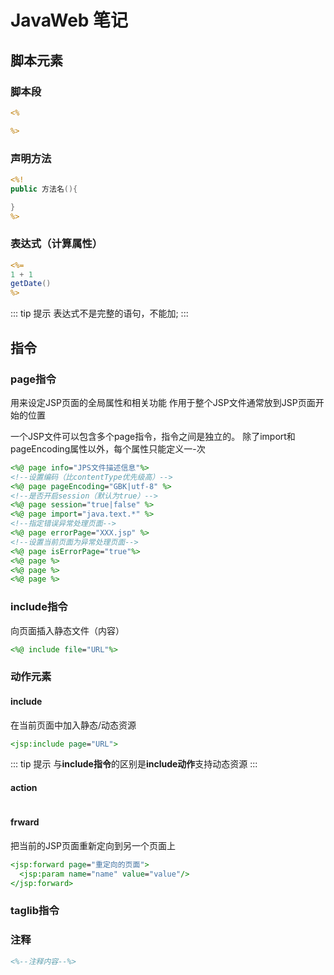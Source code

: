 # JavaWeb 笔记

## 脚本元素

### 脚本段

``` jsp
<%

%>
```

### 声明方法

``` jsp
<%!
public 方法名(){

}
%>
```

### 表达式（计算属性）

``` jsp
<%=
1 + 1
getDate()
%>
```

::: tip 提示
表达式不是完整的语句，不能加;
:::

## 指令

### page指令

用来设定JSP页面的全局属性和相关功能
作用于整个JSP文件通常放到JSP页面开始的位置

一个JSP文件可以包含多个page指令，指令之间是独立的。
除了import和pageEncoding属性以外，每个属性只能定义一-次

``` jsp
<%@ page info="JPS文件描述信息"%>
<!--设置编码（比contentType优先级高）-->
<%@ page pageEncoding="GBK|utf-8" %>
<!--是否开启session（默认为true）-->
<%@ page session="true|false" %>
<%@ page import="java.text.*" %>
<!--指定错误异常处理页面-->
<%@ page errorPage="XXX.jsp" %>
<!--设置当前页面为异常处理页面-->
<%@ page isErrorPage="true"%>
<%@ page %>
<%@ page %>
<%@ page %>
```

### include指令

向页面插入静态文件（内容）

``` jsp
<%@ include file="URL"%>
```

### 动作元素

#### include

在当前页面中加入静态/动态资源

```jsp
<jsp:include page="URL">
```

::: tip 提示
与**include指令**的区别是**include动作**支持动态资源
:::

#### action

```jsp

```

#### frward

把当前的JSP页面重新定向到另一个页面上

```jsp
<jsp:forward page="重定向的页面">
  <jsp:param name="name" value="value"/>
</jsp:forward>
```

### taglib指令


### 注释

``` jsp
<%--注释内容--%>
```
